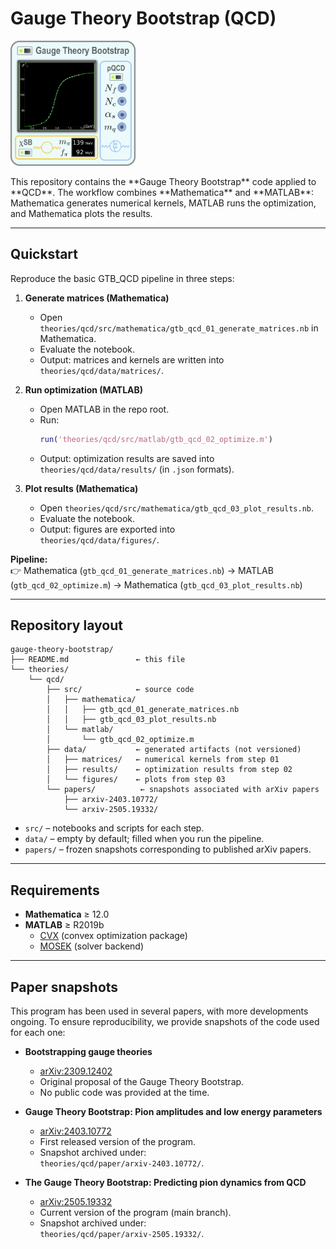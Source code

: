# Gauge Theory Bootstrap (QCD)

<p align="left">
  <img src="theories/qcd/docs/figures/GTBscope.png" alt="Workflow" width="200"/>
</p>
This repository contains the **Gauge Theory Bootstrap** code applied to **QCD**.  
The workflow combines **Mathematica** and **MATLAB**: Mathematica generates numerical kernels, MATLAB runs the optimization, and Mathematica plots the results.

---

## Quickstart

Reproduce the basic GTB_QCD pipeline in three steps:

1. **Generate matrices (Mathematica)**  
   - Open `theories/qcd/src/mathematica/gtb_qcd_01_generate_matrices.nb` in Mathematica.  
   - Evaluate the notebook.  
   - Output: matrices and kernels are written into  
     `theories/qcd/data/matrices/`.

2. **Run optimization (MATLAB)**  
   - Open MATLAB in the repo root.  
   - Run:  
     ```matlab
     run('theories/qcd/src/matlab/gtb_qcd_02_optimize.m')
     ```  
   - Output: optimization results are saved into  
     `theories/qcd/data/results/` (in `.json` formats).

3. **Plot results (Mathematica)**  
   - Open `theories/qcd/src/mathematica/gtb_qcd_03_plot_results.nb`.  
   - Evaluate the notebook.  
   - Output: figures are exported into  
     `theories/qcd/data/figures/`.

**Pipeline:**  
👉 Mathematica (`gtb_qcd_01_generate_matrices.nb`) → MATLAB (`gtb_qcd_02_optimize.m`) → Mathematica (`gtb_qcd_03_plot_results.nb`)

---

## Repository layout

```text
gauge-theory-bootstrap/
├── README.md               ← this file
└── theories/
    └── qcd/
        ├── src/            ← source code
        │   ├── mathematica/
        │   │   ├── gtb_qcd_01_generate_matrices.nb
        │   │   ├── gtb_qcd_03_plot_results.nb
        │   └── matlab/
        │       └── gtb_qcd_02_optimize.m
        ├── data/           ← generated artifacts (not versioned)
        │   ├── matrices/   ← numerical kernels from step 01
        │   ├── results/    ← optimization results from step 02
        │   └── figures/    ← plots from step 03
        └── papers/          ← snapshots associated with arXiv papers
            ├── arxiv-2403.10772/
            └── arxiv-2505.19332/

```

- `src/` – notebooks and scripts for each step.  
- `data/` – empty by default; filled when you run the pipeline.  
- `papers/` – frozen snapshots corresponding to published arXiv papers.

---

## Requirements

- **Mathematica** ≥ 12.0  
- **MATLAB** ≥ R2019b  
  - [CVX](http://cvxr.com/cvx/) (convex optimization package)  
  - [MOSEK](https://www.mosek.com/) (solver backend)   

---

## Paper snapshots

This program has been used in several papers, with more developments ongoing. To ensure reproducibility, we provide snapshots of the code used for each one:

- **Bootstrapping gauge theories**  
  - [arXiv:2309.12402](https://arxiv.org/abs/2309.12402)  
  - Original proposal of the Gauge Theory Bootstrap.  
  - No public code was provided at the time.

- **Gauge Theory Bootstrap: Pion amplitudes and low energy parameters**  
  - [arXiv:2403.10772](https://arxiv.org/abs/2403.10772)  
  - First released version of the program.  
  - Snapshot archived under:  
    `theories/qcd/paper/arxiv-2403.10772/`.

- **The Gauge Theory Bootstrap: Predicting pion dynamics from QCD**  
  - [arXiv:2505.19332](https://arxiv.org/abs/2505.19332)  
  - Current version of the program (main branch). 
  - Snapshot archived under:  
    `theories/qcd/paper/arxiv-2505.19332/`.

